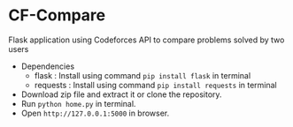 # CF-Compare

Flask application using Codeforces API to compare problems solved by two users

- Dependencies
  - flask : Install using command ```pip install flask``` in terminal
  - requests : Install using command ```pip install requests``` in terminal
- Download zip file and extract it or clone the repository.
- Run ```python home.py``` in terminal.
- Open ```http://127.0.0.1:5000``` in browser.
